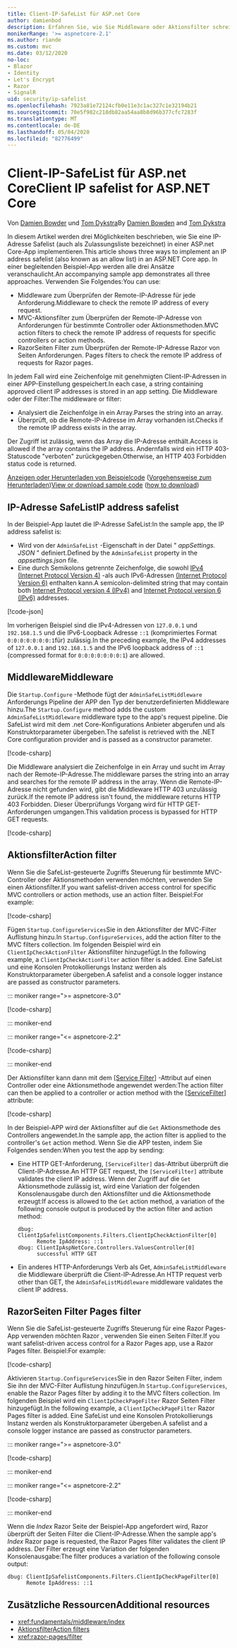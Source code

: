```yaml
---
title: Client-IP-SafeList für ASP.net Core
author: damienbod
description: Erfahren Sie, wie Sie Middleware oder Aktionsfilter schreiben, um Remote-IP-Adressen anhand einer Liste genehmigter IP-Adressen zu überprüfen.
monikerRange: '>= aspnetcore-2.1'
ms.author: riande
ms.custom: mvc
ms.date: 03/12/2020
no-loc:
- Blazor
- Identity
- Let's Encrypt
- Razor
- SignalR
uid: security/ip-safelist
ms.openlocfilehash: 7923a81e72124cfb0e11e3c1ac327c1e32194b21
ms.sourcegitcommit: 70e5f982c218db82aa54aa8b8d96b377cfc7283f
ms.translationtype: MT
ms.contentlocale: de-DE
ms.lasthandoff: 05/04/2020
ms.locfileid: "82776499"
---
```

# <a name="client-ip-safelist-for-aspnet-core"></a><span data-ttu-id="a51fa-103">Client-IP-SafeList für ASP.net Core</span><span class="sxs-lookup"><span data-stu-id="a51fa-103">Client IP safelist for ASP.NET Core</span></span>

<span data-ttu-id="a51fa-104">Von [Damien Bowder](https://twitter.com/damien_bod) und [Tom Dykstra](https://github.com/tdykstra)</span><span class="sxs-lookup"><span data-stu-id="a51fa-104">By [Damien Bowden](https://twitter.com/damien_bod) and [Tom Dykstra](https://github.com/tdykstra)</span></span>
 
<span data-ttu-id="a51fa-105">In diesem Artikel werden drei Möglichkeiten beschrieben, wie Sie eine IP-Adresse Safelist (auch als Zulassungsliste bezeichnet) in einer ASP.net Core-App implementieren.</span><span class="sxs-lookup"><span data-stu-id="a51fa-105">This article shows three ways to implement an IP address safelist (also known as an allow list) in an ASP.NET Core app.</span></span> <span data-ttu-id="a51fa-106">In einer begleitenden Beispiel-App werden alle drei Ansätze veranschaulicht.</span><span class="sxs-lookup"><span data-stu-id="a51fa-106">An accompanying sample app demonstrates all three approaches.</span></span> <span data-ttu-id="a51fa-107">Verwenden Sie Folgendes:</span><span class="sxs-lookup"><span data-stu-id="a51fa-107">You can use:</span></span>

* <span data-ttu-id="a51fa-108">Middleware zum Überprüfen der Remote-IP-Adresse für jede Anforderung.</span><span class="sxs-lookup"><span data-stu-id="a51fa-108">Middleware to check the remote IP address of every request.</span></span>
* <span data-ttu-id="a51fa-109">MVC-Aktionsfilter zum Überprüfen der Remote-IP-Adresse von Anforderungen für bestimmte Controller oder Aktionsmethoden.</span><span class="sxs-lookup"><span data-stu-id="a51fa-109">MVC action filters to check the remote IP address of requests for specific controllers or action methods.</span></span>
* Razor<span data-ttu-id="a51fa-110">Seiten Filter zum Überprüfen der Remote-IP-Adresse Razor von Seiten Anforderungen.</span><span class="sxs-lookup"><span data-stu-id="a51fa-110"> Pages filters to check the remote IP address of requests for Razor pages.</span></span>

<span data-ttu-id="a51fa-111">In jedem Fall wird eine Zeichenfolge mit genehmigten Client-IP-Adressen in einer APP-Einstellung gespeichert.</span><span class="sxs-lookup"><span data-stu-id="a51fa-111">In each case, a string containing approved client IP addresses is stored in an app setting.</span></span> <span data-ttu-id="a51fa-112">Die Middleware oder der Filter:</span><span class="sxs-lookup"><span data-stu-id="a51fa-112">The middleware or filter:</span></span>

* <span data-ttu-id="a51fa-113">Analysiert die Zeichenfolge in ein Array.</span><span class="sxs-lookup"><span data-stu-id="a51fa-113">Parses the string into an array.</span></span> 
* <span data-ttu-id="a51fa-114">Überprüft, ob die Remote-IP-Adresse im Array vorhanden ist.</span><span class="sxs-lookup"><span data-stu-id="a51fa-114">Checks if the remote IP address exists in the array.</span></span>

<span data-ttu-id="a51fa-115">Der Zugriff ist zulässig, wenn das Array die IP-Adresse enthält.</span><span class="sxs-lookup"><span data-stu-id="a51fa-115">Access is allowed if the array contains the IP address.</span></span> <span data-ttu-id="a51fa-116">Andernfalls wird ein HTTP 403-Statuscode "verboten" zurückgegeben.</span><span class="sxs-lookup"><span data-stu-id="a51fa-116">Otherwise, an HTTP 403 Forbidden status code is returned.</span></span>

<span data-ttu-id="a51fa-117">[Anzeigen oder Herunterladen von Beispielcode](https://github.com/dotnet/AspNetCore.Docs/tree/master/aspnetcore/security/ip-safelist/samples) ([Vorgehensweise zum Herunterladen](xref:index#how-to-download-a-sample))</span><span class="sxs-lookup"><span data-stu-id="a51fa-117">[View or download sample code](https://github.com/dotnet/AspNetCore.Docs/tree/master/aspnetcore/security/ip-safelist/samples) ([how to download](xref:index#how-to-download-a-sample))</span></span>

## <a name="ip-address-safelist"></a><span data-ttu-id="a51fa-118">IP-Adresse SafeList</span><span class="sxs-lookup"><span data-stu-id="a51fa-118">IP address safelist</span></span>

<span data-ttu-id="a51fa-119">In der Beispiel-App lautet die IP-Adresse SafeList:</span><span class="sxs-lookup"><span data-stu-id="a51fa-119">In the sample app, the IP address safelist is:</span></span>

* <span data-ttu-id="a51fa-120">Wird von der `AdminSafeList` -Eigenschaft in der Datei " *appSettings. JSON* " definiert.</span><span class="sxs-lookup"><span data-stu-id="a51fa-120">Defined by the `AdminSafeList` property in the *appsettings.json* file.</span></span>
* <span data-ttu-id="a51fa-121">Eine durch Semikolons getrennte Zeichenfolge, die sowohl [IPv4 (Internet Protocol Version 4)](https://wikipedia.org/wiki/IPv4) -als auch IPv6-Adressen [(Internet Protocol Version 6)](https://wikipedia.org/wiki/IPv6) enthalten kann.</span><span class="sxs-lookup"><span data-stu-id="a51fa-121">A semicolon-delimited string that may contain both [Internet Protocol version 4 (IPv4)](https://wikipedia.org/wiki/IPv4) and [Internet Protocol version 6 (IPv6)](https://wikipedia.org/wiki/IPv6) addresses.</span></span>

[!code-json[](ip-safelist/samples/3.x/ClientIpAspNetCore/appsettings.json?range=1-3&highlight=2)]

<span data-ttu-id="a51fa-122">Im vorherigen Beispiel sind die IPv4-Adressen von `127.0.0.1` und `192.168.1.5` und die IPv6-Loopback Adresse `::1` (komprimiertes Format `0:0:0:0:0:0:0:1`für) zulässig.</span><span class="sxs-lookup"><span data-stu-id="a51fa-122">In the preceding example, the IPv4 addresses of `127.0.0.1` and `192.168.1.5` and the IPv6 loopback address of `::1` (compressed format for `0:0:0:0:0:0:0:1`) are allowed.</span></span>

## <a name="middleware"></a><span data-ttu-id="a51fa-123">Middleware</span><span class="sxs-lookup"><span data-stu-id="a51fa-123">Middleware</span></span>

<span data-ttu-id="a51fa-124">Die `Startup.Configure` -Methode fügt der `AdminSafeListMiddleware` Anforderungs Pipeline der APP den Typ der benutzerdefinierten Middleware hinzu.</span><span class="sxs-lookup"><span data-stu-id="a51fa-124">The `Startup.Configure` method adds the custom `AdminSafeListMiddleware` middleware type to the app's request pipeline.</span></span> <span data-ttu-id="a51fa-125">Die SafeList wird mit dem .net Core-Konfigurations Anbieter abgerufen und als Konstruktorparameter übergeben.</span><span class="sxs-lookup"><span data-stu-id="a51fa-125">The safelist is retrieved with the .NET Core configuration provider and is passed as a constructor parameter.</span></span>

[!code-csharp[](ip-safelist/samples/3.x/ClientIpAspNetCore/Startup.cs?name=snippet_ConfigureAddMiddleware)]

<span data-ttu-id="a51fa-126">Die Middleware analysiert die Zeichenfolge in ein Array und sucht im Array nach der Remote-IP-Adresse.</span><span class="sxs-lookup"><span data-stu-id="a51fa-126">The middleware parses the string into an array and searches for the remote IP address in the array.</span></span> <span data-ttu-id="a51fa-127">Wenn die Remote-IP-Adresse nicht gefunden wird, gibt die Middleware HTTP 403 unzulässig zurück.</span><span class="sxs-lookup"><span data-stu-id="a51fa-127">If the remote IP address isn't found, the middleware returns HTTP 403 Forbidden.</span></span> <span data-ttu-id="a51fa-128">Dieser Überprüfungs Vorgang wird für HTTP GET-Anforderungen umgangen.</span><span class="sxs-lookup"><span data-stu-id="a51fa-128">This validation process is bypassed for HTTP GET requests.</span></span>

[!code-csharp[](ip-safelist/samples/Shared/ClientIpSafelistComponents/Middlewares/AdminSafeListMiddleware.cs?name=snippet_ClassOnly)]

## <a name="action-filter"></a><span data-ttu-id="a51fa-129">Aktionsfilter</span><span class="sxs-lookup"><span data-stu-id="a51fa-129">Action filter</span></span>

<span data-ttu-id="a51fa-130">Wenn Sie die SafeList-gesteuerte Zugriffs Steuerung für bestimmte MVC-Controller oder Aktionsmethoden verwenden möchten, verwenden Sie einen Aktionsfilter.</span><span class="sxs-lookup"><span data-stu-id="a51fa-130">If you want safelist-driven access control for specific MVC controllers or action methods, use an action filter.</span></span> <span data-ttu-id="a51fa-131">Beispiel:</span><span class="sxs-lookup"><span data-stu-id="a51fa-131">For example:</span></span>

[!code-csharp[](ip-safelist/samples/Shared/ClientIpSafelistComponents/Filters/ClientIpCheckActionFilter.cs?name=snippet_ClassOnly)]

<span data-ttu-id="a51fa-132">Fügen `Startup.ConfigureServices`Sie in den Aktionsfilter der MVC-Filter Auflistung hinzu.</span><span class="sxs-lookup"><span data-stu-id="a51fa-132">In `Startup.ConfigureServices`, add the action filter to the MVC filters collection.</span></span> <span data-ttu-id="a51fa-133">Im folgenden Beispiel wird ein `ClientIpCheckActionFilter` Aktionsfilter hinzugefügt.</span><span class="sxs-lookup"><span data-stu-id="a51fa-133">In the following example, a `ClientIpCheckActionFilter` action filter is added.</span></span> <span data-ttu-id="a51fa-134">Eine SafeList und eine Konsolen Protokollierungs Instanz werden als Konstruktorparameter übergeben.</span><span class="sxs-lookup"><span data-stu-id="a51fa-134">A safelist and a console logger instance are passed as constructor parameters.</span></span>

::: moniker range=">= aspnetcore-3.0"

[!code-csharp[](ip-safelist/samples/3.x/ClientIpAspNetCore/Startup.cs?name=snippet_ConfigureServicesActionFilter)]

::: moniker-end

::: moniker range="<= aspnetcore-2.2"

[!code-csharp[](ip-safelist/samples/2.x/ClientIpAspNetCore/Startup.cs?name=snippet_ConfigureServicesActionFilter)]

::: moniker-end

<span data-ttu-id="a51fa-135">Der Aktionsfilter kann dann mit dem [[Service Filter]](xref:Microsoft.AspNetCore.Mvc.ServiceFilterAttribute) -Attribut auf einen Controller oder eine Aktionsmethode angewendet werden:</span><span class="sxs-lookup"><span data-stu-id="a51fa-135">The action filter can then be applied to a controller or action method with the [[ServiceFilter]](xref:Microsoft.AspNetCore.Mvc.ServiceFilterAttribute) attribute:</span></span>

[!code-csharp[](ip-safelist/samples/3.x/ClientIpAspNetCore/Controllers/ValuesController.cs?name=snippet_ActionFilter&highlight=1)]

<span data-ttu-id="a51fa-136">In der Beispiel-APP wird der Aktionsfilter auf die `Get` Aktionsmethode des Controllers angewendet.</span><span class="sxs-lookup"><span data-stu-id="a51fa-136">In the sample app, the action filter is applied to the controller's `Get` action method.</span></span> <span data-ttu-id="a51fa-137">Wenn Sie die APP testen, indem Sie Folgendes senden:</span><span class="sxs-lookup"><span data-stu-id="a51fa-137">When you test the app by sending:</span></span>

* <span data-ttu-id="a51fa-138">Eine HTTP GET-Anforderung, `[ServiceFilter]` das-Attribut überprüft die Client-IP-Adresse.</span><span class="sxs-lookup"><span data-stu-id="a51fa-138">An HTTP GET request, the `[ServiceFilter]` attribute validates the client IP address.</span></span> <span data-ttu-id="a51fa-139">Wenn der Zugriff auf die `Get` Aktionsmethode zulässig ist, wird eine Variation der folgenden Konsolenausgabe durch den Aktionsfilter und die Aktionsmethode erzeugt:</span><span class="sxs-lookup"><span data-stu-id="a51fa-139">If access is allowed to the `Get` action method, a variation of the following console output is produced by the action filter and action method:</span></span>

    ```
    dbug: ClientIpSafelistComponents.Filters.ClientIpCheckActionFilter[0]
          Remote IpAddress: ::1
    dbug: ClientIpAspNetCore.Controllers.ValuesController[0]
          successful HTTP GET    
    ```

* <span data-ttu-id="a51fa-140">Ein anderes HTTP-Anforderungs Verb als Get, `AdminSafeListMiddleware` die Middleware überprüft die Client-IP-Adresse.</span><span class="sxs-lookup"><span data-stu-id="a51fa-140">An HTTP request verb other than GET, the `AdminSafeListMiddleware` middleware validates the client IP address.</span></span>

## <a name="razor-pages-filter"></a>Razor<span data-ttu-id="a51fa-141">Seiten Filter</span><span class="sxs-lookup"><span data-stu-id="a51fa-141"> Pages filter</span></span>

<span data-ttu-id="a51fa-142">Wenn Sie die SafeList-gesteuerte Zugriffs Steuerung für eine Razor Pages-App verwenden möchten Razor , verwenden Sie einen Seiten Filter.</span><span class="sxs-lookup"><span data-stu-id="a51fa-142">If you want safelist-driven access control for a Razor Pages app, use a Razor Pages filter.</span></span> <span data-ttu-id="a51fa-143">Beispiel:</span><span class="sxs-lookup"><span data-stu-id="a51fa-143">For example:</span></span>

[!code-csharp[](ip-safelist/samples/Shared/ClientIpSafelistComponents/Filters/ClientIpCheckPageFilter.cs?name=snippet_ClassOnly)]

<span data-ttu-id="a51fa-144">Aktivieren `Startup.ConfigureServices`Sie in den Razor Seiten Filter, indem Sie ihn der MVC-Filter Auflistung hinzufügen.</span><span class="sxs-lookup"><span data-stu-id="a51fa-144">In `Startup.ConfigureServices`, enable the Razor Pages filter by adding it to the MVC filters collection.</span></span> <span data-ttu-id="a51fa-145">Im folgenden Beispiel wird ein `ClientIpCheckPageFilter` Razor Seiten Filter hinzugefügt.</span><span class="sxs-lookup"><span data-stu-id="a51fa-145">In the following example, a `ClientIpCheckPageFilter` Razor Pages filter is added.</span></span> <span data-ttu-id="a51fa-146">Eine SafeList und eine Konsolen Protokollierungs Instanz werden als Konstruktorparameter übergeben.</span><span class="sxs-lookup"><span data-stu-id="a51fa-146">A safelist and a console logger instance are passed as constructor parameters.</span></span>

::: moniker range=">= aspnetcore-3.0"

[!code-csharp[](ip-safelist/samples/3.x/ClientIpAspNetCore/Startup.cs?name=snippet_ConfigureServicesPageFilter)]

::: moniker-end

::: moniker range="<= aspnetcore-2.2"

[!code-csharp[](ip-safelist/samples/2.x/ClientIpAspNetCore/Startup.cs?name=snippet_ConfigureServicesPageFilter)]

::: moniker-end

<span data-ttu-id="a51fa-147">Wenn die *Index* Razor Seite der Beispiel-App angefordert wird, Razor überprüft der Seiten Filter die Client-IP-Adresse.</span><span class="sxs-lookup"><span data-stu-id="a51fa-147">When the sample app's *Index* Razor page is requested, the Razor Pages filter validates the client IP address.</span></span> <span data-ttu-id="a51fa-148">Der Filter erzeugt eine Variation der folgenden Konsolenausgabe:</span><span class="sxs-lookup"><span data-stu-id="a51fa-148">The filter produces a variation of the following console output:</span></span>

```
dbug: ClientIpSafelistComponents.Filters.ClientIpCheckPageFilter[0]
      Remote IpAddress: ::1
```

## <a name="additional-resources"></a><span data-ttu-id="a51fa-149">Zusätzliche Ressourcen</span><span class="sxs-lookup"><span data-stu-id="a51fa-149">Additional resources</span></span>

* <xref:fundamentals/middleware/index>
* [<span data-ttu-id="a51fa-150">Aktionsfilter</span><span class="sxs-lookup"><span data-stu-id="a51fa-150">Action filters</span></span>](xref:mvc/controllers/filters#action-filters)
* <xref:razor-pages/filter>
